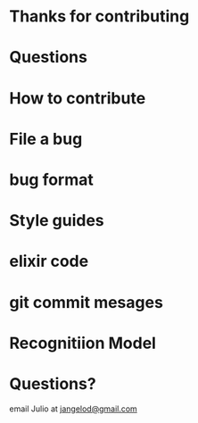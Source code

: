 # Thanks for contributing

# Questions

# How to contribute

# File a bug
# bug format



# Style guides 
# elixir code
# git commit mesages


# Recognitiion Model

# Questions?
email Julio at jangelod@gmail.com
